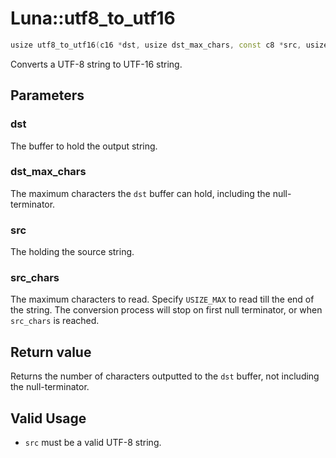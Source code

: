 # Luna::utf8_to_utf16

```c++
usize utf8_to_utf16(c16 *dst, usize dst_max_chars, const c8 *src, usize src_chars=USIZE_MAX)
```

Converts a UTF-8 string to UTF-16 string. 



## Parameters
### dst
The buffer to hold the output string. 

### dst_max_chars
The maximum characters the `dst` buffer can hold, including the null-terminator. 

### src
The holding the source string. 

### src_chars
The maximum characters to read. Specify `USIZE_MAX` to read till the end of the string. The conversion process will stop on first null terminator, or when `src_chars` is reached. 

## Return value
Returns the number of characters outputted to the `dst` buffer, not including the null-terminator. 

## Valid Usage
* `src` must be a valid UTF-8 string. 

